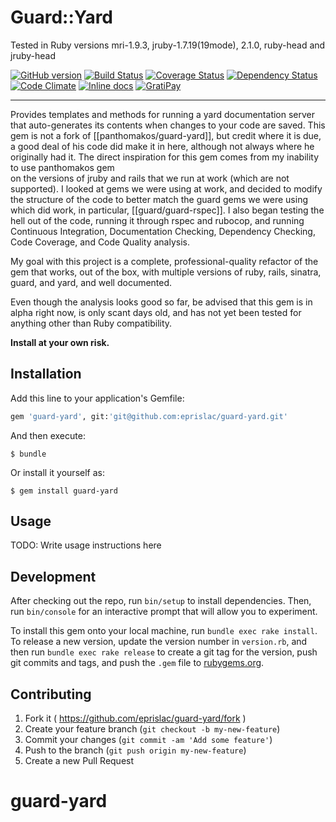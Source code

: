 # Guard::Yard
Tested in Ruby versions mri-1.9.3, jruby-1.7.19(19mode), 2.1.0, ruby-head and jruby-head

[![GitHub version](https://badge.fury.io/gh/eprislac%2Fguard-yard.svg)](http://badge.fury.io/gh/eprislac%2Fguard-yard)
[![Build Status](https://travis-ci.org/eprislac/guard-yard.svg?branch=master)](https://travis-ci.org/eprislac/guard-yard)
[![Coverage Status](https://coveralls.io/repos/eprislac/guard-yard/badge.svg?branch=master)](https://coveralls.io/r/eprislac/guard-yard?branch=master)
[![Dependency Status](https://gemnasium.com/eprislac/guard-yard.svg)](https://gemnasium.com/eprislac/guard-yard)
[![Code Climate](https://codeclimate.com/github/eprislac/guard-yard/badges/gpa.svg)](https://codeclimate.com/github/eprislac/guard-yard)
[![Inline docs](http://inch-ci.org/github/eprislac/guard-yard.svg?branch=master)](http://inch-ci.org/github/eprislac/guard-yard)
[![GratiPay](http://img.shields.io/gratipay/semperfried76.svg)](https://gratipay.com/semperfried76)

---


Provides templates and methods for running a yard documentation server that auto-generates its contents when changes to your code are saved.
This gem is not a fork of [[panthomakos/guard-yard]], but credit where it is due,
a good deal of his code did make it in here, although not always where he originally had it.
The direct inspiration for this gem comes from my inability to use panthomakos gem  
on the versions of jruby and rails that we run at work (which are not supported).
I looked at gems we were using at work, and decided to modify the structure
of the code to better match the guard gems we were using which did work,
in particular, [[guard/guard-rspec]]. I also began testing the hell out
of the code, running it through rspec and rubocop, and running Continuous Integration,
Documentation Checking, Dependency Checking, Code Coverage, and Code Quality analysis.

My goal with this project is a complete, professional-quality refactor of the
gem that works, out of the box, with multiple versions of ruby, rails, sinatra, guard,
and yard, and well documented.

Even though the analysis looks good so far, be advised that
this gem is in alpha right now, is only scant days old, and
has not yet been tested for anything other than Ruby compatibility.

**Install at your own risk.**

## Installation

Add this line to your application's Gemfile:

```ruby
gem 'guard-yard', git:'git@github.com:eprislac/guard-yard.git'
```

And then execute:

    $ bundle

Or install it yourself as:

    $ gem install guard-yard

## Usage

TODO: Write usage instructions here

## Development

After checking out the repo, run `bin/setup` to install dependencies. Then, run `bin/console` for an interactive prompt that will allow you to experiment.

To install this gem onto your local machine, run `bundle exec rake install`. To release a new version, update the version number in `version.rb`, and then run `bundle exec rake release` to create a git tag for the version, push git commits and tags, and push the `.gem` file to [rubygems.org](https://rubygems.org).

## Contributing

1. Fork it ( https://github.com/eprislac/guard-yard/fork )
2. Create your feature branch (`git checkout -b my-new-feature`)
3. Commit your changes (`git commit -am 'Add some feature'`)
4. Push to the branch (`git push origin my-new-feature`)
5. Create a new Pull Request
# guard-yard
